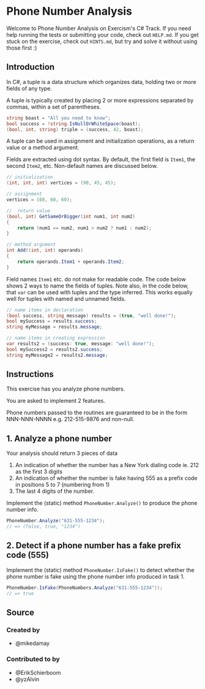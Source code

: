 # Phone Number Analysis

Welcome to Phone Number Analysis on Exercism's C# Track.
If you need help running the tests or submitting your code, check out `HELP.md`.
If you get stuck on the exercise, check out `HINTS.md`, but try and solve it without using those first :)

## Introduction

In C#, a tuple is a data structure which organizes data, holding two or more fields
of any type.

A tuple is typically created by placing 2 or more expressions separated by commas,
within a set of parentheses.

```csharp
string boast = "All you need to know";
bool success = !string.IsNullOrWhiteSpace(boast);
(bool, int, string) triple = (success, 42, boast);
```

A tuple can be used in assignment and initialization operations, as a return value or a method argument.

Fields are extracted using dot syntax. By default, the first field is `Item1`,
the second `Item2`, etc. Non-default names are discussed below.

```csharp
// initialization
(int, int, int) vertices = (90, 45, 45);

// assignment
vertices = (60, 60, 60);

//  return value
(bool, int) GetSameOrBigger(int num1, int num2)
{
    return (num1 == num2, num1 > num2 ? num1 : num2);
}

// method argument
int Add((int, int) operands)
{
    return operands.Item1 + operands.Item2;
}
```

Field names `Item1` etc. do not make for readable code. The code below shows
2 ways to name the fields of tuples. Note also, in the code below, that `var` can be used with tuples and the type inferred. This works equally well for tuples with named and unnamed fields.

```csharp
// name items in declaration
(bool success, string message) results = (true, "well done!");
bool mySuccess = results.success;
string myMessage = results.message;

// name items in creating expression
var results2 = (success: true, message: "well done!");
bool mySuccess2 = results2.success;
string myMessage2 = results2.message;
```

## Instructions

This exercise has you analyze phone numbers.

You are asked to implement 2 features.

Phone numbers passed to the routines are guaranteed to be in the form
NNN-NNN-NNNN e.g. 212-515-9876 and non-null.

## 1. Analyze a phone number

Your analysis should return 3 pieces of data

1. An indication of whether the number has a New York dialing code ie. 212 as the first 3 digits
2. An indication of whether the number is fake having 555 as a prefix code in positions 5 to 7 (numbering from 1)
3. The last 4 digits of the number.

Implement the (static) method `PhoneNumber.Analyze()` to produce the phone number info.

```csharp
PhoneNumber.Analyze("631-555-1234");
// => (false, true, "1234")
```

## 2. Detect if a phone number has a fake prefix code (555)

Implement the (static) method `PhoneNumber.IsFake()` to detect whether the phone number is fake using the phone number info produced in task 1.

```csharp
PhoneNumber.IsFake(PhoneNumbers.Analyze("631-555-1234"));
// => true
```

## Source

### Created by

- @mikedamay

### Contributed to by

- @ErikSchierboom
- @yzAlvin